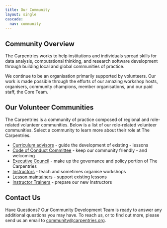 ```yaml
---
title: Our Community
layout: single
cascade:
  nav: community
---
```


## Community Overview

The Carpentries works to help institutions and individuals spread skills for data analysis, computational thinking, and research software development through building local and global communities of practice.

We continue to be an organisation primarily supported by volunteers. Our work is made possible through the efforts of our amazing workshop hosts, organisers, community champions, member organisations, and our paid staff, the Core Team.

## Our Volunteer Communities

The Carpentries is a community of practice composed of regional and role-related volunteer communities. Below is a list of our role-related volunteer communities. Select a community to learn more about their role at The Carpentries.

- [Curriculum advisors](/community/curriculum_advisors/) - guide the development of existing - lessons
- [Code of Conduct Committee](/community/coc_ctte) - keep our community friendly - and welcoming
- [Executive Council](/about-us/governance/) - make up the governance and policy portion of The Carpentries
- [Instructors](/community/instructors) - teach and sometimes organise workshops
- [Lesson maintainers](/community/maintainers) - support existing lessons
- [Instructor Trainers](/community/instructor-trainers) - prepare our new Instructors


## Contact Us

Have Questions? Our Community Development Team is ready to answer any additional questions you may have. To reach us, or to find out more, please send us an email to community@carpentries.org.
